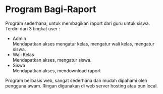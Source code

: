 # Program Bagi-Raport

Program sederhana, untuk membagikan raport dari guru untuk siswa. 
Terdiri dari 3 tingkat user :

- Admin
<br>Mendapatkan akses mengatur kelas, mengatur wali kelas, mengatur siswa.
- Wali Kelas
<br>Mendapatkan akses, mengatur siswa.
- Siswa
<br>Mendapatkan akses, mendownload raport

Program berbasis web, sangat sederhana dan mudah dipahami oleh pengguna awam. Ringan digunakan di web server hosting atau pun local.
